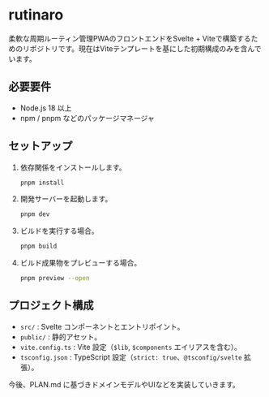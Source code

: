 # rutinaro

柔軟な周期ルーティン管理PWAのフロントエンドをSvelte + Viteで構築するためのリポジトリです。現在はViteテンプレートを基にした初期構成のみを含んでいます。

## 必要要件
- Node.js 18 以上
- npm / pnpm などのパッケージマネージャ

## セットアップ
1. 依存関係をインストールします。
   ```sh
   pnpm install
   ```
2. 開発サーバーを起動します。
   ```sh
   pnpm dev
   ```
3. ビルドを実行する場合。
   ```sh
   pnpm build
   ```
4. ビルド成果物をプレビューする場合。
   ```sh
   pnpm preview --open
   ```

## プロジェクト構成
- `src/` : Svelte コンポーネントとエントリポイント。
- `public/` : 静的アセット。
- `vite.config.ts` : Vite 設定（`$lib`, `$components` エイリアスを含む）。
- `tsconfig.json` : TypeScript 設定（`strict: true`、`@tsconfig/svelte` 拡張）。

今後、PLAN.md に基づきドメインモデルやUIなどを実装していきます。

